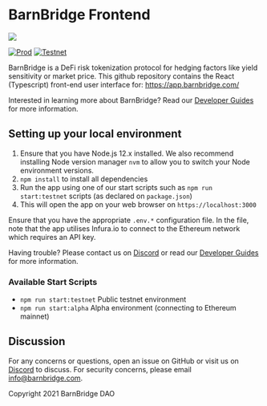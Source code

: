 # BarnBridge Frontend
![](https://i.imgur.com/E1SVjUa.png)

[![Prod](https://github.com/BarnBridge/barnbridge-frontend/actions/workflows/prod.yml/badge.svg)](https://github.com/BarnBridge/barnbridge-frontend/actions) [![Testnet](https://github.com/BarnBridge/barnbridge-frontend/actions/workflows/testnet.yml/badge.svg)](https://github.com/BarnBridge/barnbridge-frontend/actions)

BarnBridge is a DeFi risk tokenization protocol for hedging factors like yield sensitivity or market price. This github repository contains the React (Typescript) front-end user interface for: https://app.barnbridge.com/

Interested in learning more about BarnBridge? Read our [Developer Guides](https://integrations.barnbridge.com/) for more information.

## Setting up your local environment

1. Ensure that you have Node.js 12.x installed. We also recommend installing Node version manager `nvm` to allow you to switch your Node environment versions. 
2. `npm install` to install all dependencies  
4. Run the app using one of our start scripts such as `npm run start:testnet` scripts (as declared on `package.json`)
5. This will open the app on your web browser on `https://localhost:3000`

Ensure that you have the appropriate `.env.*` configuration file. In the file, note that the app utilises Infura.io to connect to the Ethereum network which requires an API key. 

Having trouble? Please contact us on [Discord](https://discord.gg/FfEhsVk) or read our [Developer Guides](https://integrations.barnbridge.com/) for more information.

### Available Start Scripts

* `npm run start:testnet` Public testnet environment 
* `npm run start:alpha` Alpha environment (connecting to Ethereum mainnet)

## Discussion
For any concerns or questions, open an issue on GitHub or visit us on [Discord](https://discord.gg/9TTQNUzg) to discuss.
For security concerns, please email info@barnbridge.com.

Copyright 2021 BarnBridge DAO

